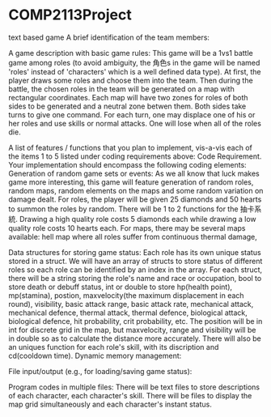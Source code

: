 # COMP2113Project
text based game
A brief identification of the team members:

A game description with basic game rules:
  This game will be a 1vs1 battle game among roles (to avoid ambiguity, the 角色s in the game will be named 'roles' instead of 'characters' which is a well defined data type). At first, the player draws some roles and choose them into the team. Then during the battle, the chosen roles in the team will be generated on a map with rectangular coordinates. Each map will have two zones for roles of both sides to be generated and a neutral zone betwen them. Both sides take turns to give one command. For each turn, one may displace one of his or her roles and use skills or normal attacks. One will lose when all of the roles die.

A list of features / functions that you plan to implement, vis-a-vis each of the items 1 to 5 listed under coding requirements above:
Code Requirement. Your implementation should encompass the following coding elements:
  Generation of random game sets or events:
    As we all know that luck makes game more interesting, this game will feature generation of random roles, random maps, random elements on the maps and some random variation on damage dealt.
    For roles, the player will be given 25 diamonds and 50 hearts to summon the roles by random. There will be 1 to 2 functions for the 抽卡系統. Drawing a high quality role costs 5 diamonds each while drawing a low quality role costs 10 hearts each.
    For maps, there may be several maps available: hell map where all roles suffer from continuous thermal damage, 
    
  Data structures for storing game status:
    Each role has its own unique status stored in a struct. We will have an array of structs to store status of different roles so each role can be identified by an index in the array.
    For each struct, there will be a string storing the role's name and race or occupation, bool to store death or debuff status, int or double to store hp(health point), mp(stamina), postion, maxvelocity(the maximum displacement in each round), visibility, basic attack range, basic attack rate, mechanical attack, mechanical defence, thermal attack, thermal defence, biological attack, biological defence, hit probability, crit probability, etc. The position will be in int for discrete grid in the map, but maxvelocity, range and visibility will be in double so as to calculate the distance more accurately. There will also be an uniques function for each role's skill, with its discription and cd(cooldown time).
  Dynamic memory management:
  
  File input/output (e.g., for loading/saving game status):
  
  Program codes in multiple files:
  There will be text files to store descriptions of each character, each character's skill.
  There will be files to display the map grid simultaneously and each character's instant status.
